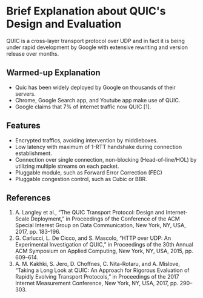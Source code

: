 # Brief Explanation about QUIC's Design and  Evaluation
QUIC is a cross-layer transport protocol over UDP and in fact it is being under rapid development by Google with extensive rewriting and version release over months.

## Warmed-up Explanation
* Quic has been widely deployed by Google on thousands of their servers.
* Chrome, Google Search app, and Youtube app make use of QUIC.
* Google claims that 7% of internet traffic now QUIC [1].

## Features
* Encrypted traffics, avoiding intervention by middleboxes.
* Low latency with maximum of 1-RTT handshake during connection establishment.
* Connection over single connection, non-blocking (Head-of-line/HOL) by utilizing multiple streams on each packet.
* Pluggable module, such as Forward Error Correction (FEC)
* Pluggable congestion control, such as Cubic or BBR.

## References
1. A. Langley et al., “The QUIC Transport Protocol: Design and Internet-Scale Deployment,” in Proceedings of the Conference of the ACM Special Interest Group on Data Communication, New York, NY, USA, 2017, pp. 183–196.
2. G. Carlucci, L. De Cicco, and S. Mascolo, “HTTP over UDP: An Experimental Investigation of QUIC,” in Proceedings of the 30th Annual ACM Symposium on Applied Computing, New York, NY, USA, 2015, pp. 609–614.
3. A. M. Kakhki, S. Jero, D. Choffnes, C. Nita-Rotaru, and A. Mislove, “Taking a Long Look at QUIC: An Approach for Rigorous Evaluation of Rapidly Evolving Transport Protocols,” in Proceedings of the 2017 Internet Measurement Conference, New York, NY, USA, 2017, pp. 290–303.
